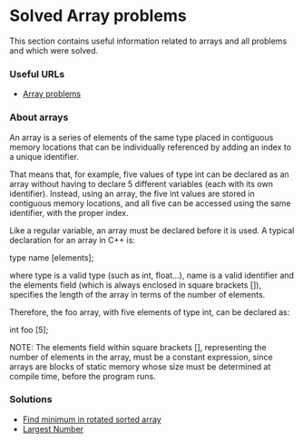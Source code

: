 # Solved Array problems 
This section contains useful information related to arrays and all problems and which were solved. 

### Useful URLs
* [Array problems](https://leetcode.com/tag/array/)

### About arrays
An array is a series of elements of the same type placed in contiguous memory locations that can be individually referenced by adding an index to a unique identifier.

That means that, for example, five values of type int can be declared as an array without having to declare 5 different variables (each with its own identifier). Instead, using an array, the five int values are stored in contiguous memory locations, and all five can be accessed using the same identifier, with the proper index.

Like a regular variable, an array must be declared before it is used. A typical declaration for an array in C++ is:

type name [elements];

where type is a valid type (such as int, float...), name is a valid identifier and the elements field (which is always enclosed in square brackets []), specifies the length of the array in terms of the number of elements.

Therefore, the foo array, with five elements of type int, can be declared as:
 
int foo [5];

NOTE: The elements field within square brackets [], representing the number of elements in the array, must be a constant expression, since arrays are blocks of static memory whose size must be determined at compile time, before the program runs.

### Solutions 
* [Find minimum in rotated sorted array](/Arrays/findminimuminrotatedsortedarray.cpp)
* [Largest Number](/Arrays/largestnumber.cpp)